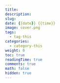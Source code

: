 ```yaml
---
title: 
description: 
slug: 
date: {{date}} {{time}}
image: cover.png
tags:
  - tag-this
categories:
  - category-this
weight: 0
toc: true
readingTime: true
comments: true
math: false
hidden: true
---
```

